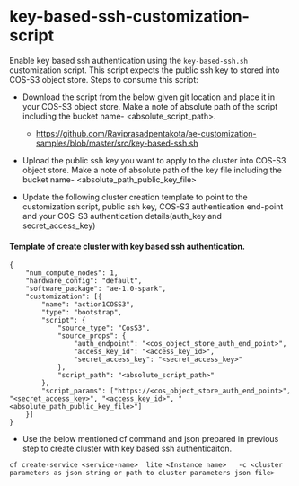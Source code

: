 # key-based-ssh-customization-script
Enable key based ssh authentication using the `key-based-ssh.sh` customization script. This script expects the public ssh key to stored into COS-S3 object store. Steps to consume this script:

- Download the script from the below given git location and place it in your COS-S3 object store. Make a note of absolute path of the script including the bucket name- <absolute_script_path>. 
	- https://github.com/Raviprasadpentakota/ae-customization-samples/blob/master/src/key-based-ssh.sh

- Upload the public ssh key you want to apply to the cluster into COS-S3 object store. Make a note of absolute path of the key file including the bucket name- <absolute_path_public_key_file>

- Update the following cluster creation template to point to the customization script, public ssh key, COS-S3 authentication end-point and your COS-S3 authentication details(auth_key and secret_access_key) 

#### Template of create cluster with key based ssh authentication.
```
{
	"num_compute_nodes": 1,
	"hardware_config": "default",
	"software_package": "ae-1.0-spark",
	"customization": [{
		"name": "action1COSS3",
		"type": "bootstrap",
		"script": {
			"source_type": "CosS3",
			"source_props": {
				"auth_endpoint": "<cos_object_store_auth_end_point>",
				"access_key_id": "<access_key_id>",
				"secret_access_key": "<secret_access_key>"
			},
			"script_path": "<absolute_script_path>"
		},
		"script_params": ["https://<cos_object_store_auth_end_point>", "<secret_access_key>", "<access_key_id>", "<absolute_path_public_key_file>"]
	}]
}
```

- Use the below mentioned cf command and json prepared in previous step to create cluster with key based ssh authenticaiton. 
```
cf create-service <service-name>  lite <Instance name>   -c <cluster parameters as json string or path to cluster parameters json file>
```

